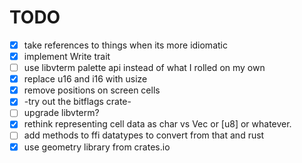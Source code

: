 # TODO

* [x] take references to things when its more idiomatic
* [x] implement Write trait
* [ ] use libvterm palette api instead of what I rolled on my own
* [x] replace u16 and i16 with usize
* [x] remove positions on screen cells
* [x] -try out the bitflags crate-
* [ ] upgrade libvterm?
* [x] rethink representing cell data as char vs Vec<u8> or [u8] or whatever.
* [ ] add methods to ffi datatypes to convert from that and rust
* [x] use geometry library from crates.io
